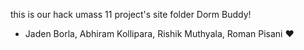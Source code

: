 this is our hack umass 11 project's site folder
Dorm Buddy!

- Jaden Borla, Abhiram Kollipara, Rishik Muthyala, Roman Pisani
❤️